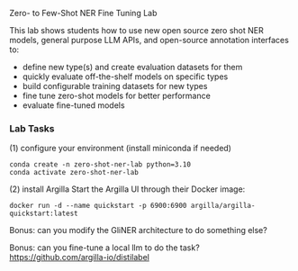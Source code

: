 Zero- to Few-Shot NER Fine Tuning Lab

This lab shows students how to use new open source zero shot NER models, general purpose LLM APIs, and open-source annotation interfaces to:

- define new type(s) and create evaluation datasets for them
- quickly evaluate off-the-shelf models on specific types
- build configurable training datasets for new types
- fine tune zero-shot models for better performance
- evaluate fine-tuned models

### Lab Tasks
(1) configure your environment (install miniconda if needed)
```
conda create -n zero-shot-ner-lab python=3.10
conda activate zero-shot-ner-lab 
```

(2) install Argilla
Start the Argilla UI through their Docker image:


```
docker run -d --name quickstart -p 6900:6900 argilla/argilla-quickstart:latest
```



Bonus: can you modify the GliNER architecture to do something else?

Bonus: can you fine-tune a local llm to do the task? https://github.com/argilla-io/distilabel
